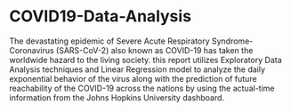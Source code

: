 # COVID19-Data-Analysis
The devastating epidemic of Severe Acute Respiratory Syndrome-Coronavirus (SARS-CoV-2) also known as COVID-19 has taken the worldwide hazard to the living society. this report utilizes Exploratory Data Analysis techniques and Linear Regression model to analyze the daily exponential behavior of the virus along with the prediction of future reachability of the COVID-19 across the nations by using the actual-time information from the Johns Hopkins University dashboard.
